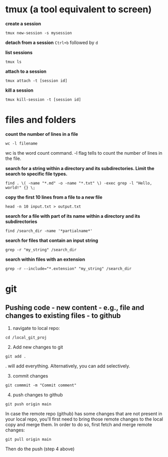 # tmux (a tool equivalent to screen)
__create a session__
```shell
tmux new-session -s mysession
```
__detach from a session__
`Ctrl+b` followed by `d`

__list sessions__
```shell
tmux ls
```
__attach to a session__
```shell
tmux attach -t [session id]
```
__kill a session__
```shell
tmux kill-session -t [session id]
```
# files and folders
__count the number of lines in a file__
```shell
wc -l filename
```

wc is the word count command.
-l flag tells to count the number of lines in the file.

__search for a string within a directory and its subdirectories. Limit the search to specific file types.__
```shell
find . \( -name "*.md" -o -name "*.txt" \) -exec grep -l "Hello, world!" {} \;
```
__copy the first 10 lines from a file to a new file__
```shell
head -n 10 input.txt > output.txt
```

__search for a file with part of its name within a directory and its subdirectories__
```shell
find /search_dir -name '*partialname*'
```
__search for files that contain an input string__
```shell
grep -r "my_string" /search_dir
```

__search within files with an extension__
```shell
grep -r --include="*.extension" "my_string" /search_dir
```
# git
## Pushing code - new content - e.g., file and changes to existing files - to github
1. navigate to local repo:
```shell
cd /local_git_proj
```
2. Add new changes to git
``` shell
git add .
```
. will add everything. Alternatively, you can add selectively. 

3. commit changes
``` shell
git commmit -m "Commit comment"
```

4. push changes to github
``` shell
git push origin main
```

In case the remote repo (github) has some changes that are not present in your local repo, you'll first need to bring those remote changes to the local copy and merge them. In 
order to do so, first fetch and merge remote changes:
```shell
git pull origin main
```

Then do the push (step 4 above)


